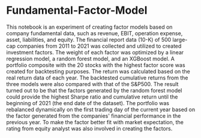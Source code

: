 # Fundamental-Factor-Model
This notebook is an experiment of creating factor models based on company fundamental data, such as revenue, EBIT, operation expense, asset, liabilities, and equity. The financial report data (10-K) of 500 large-cap companies from 2011 to 2021 was collected and utilized to created investment factors. The weight of each factor was optimized by a linear regression model, a random forest model, and an XGBoost model. A portfolio composite with the 20 stocks with the highest factor score was created for backtesting purposes. The return was calculated based on the real return data of each year. The backtested cumulative returns from the three models were also compared with that of the S&P500. The result turned out to be that the factors generated by the random forest model could provide the highest Sharpe ratio and cumulative return until the beginning of 2021 (the end date of the dataset). 
The portfolio was rebalanced dynamically on the first trading day of the current year based on the factor generated from the companies' financial performance in the previous year. To make the factor better fit with market expectation, the rating from equity analyst was also involved in creating the factors.
